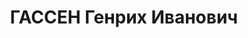 ---
title: ГАССЕН Генрих Иванович
description: "Род. в 1892, Крым, г. Симферополь, немец. Род занятий: по профессии\
  \ шофер-механик. \n  Осужден Тройкой при НКВД ГССР 13.12.1937. Мера наказания: 10\
  \ лет заключения в ИТЛ. Считать срок с 30/08-1937 г."
---